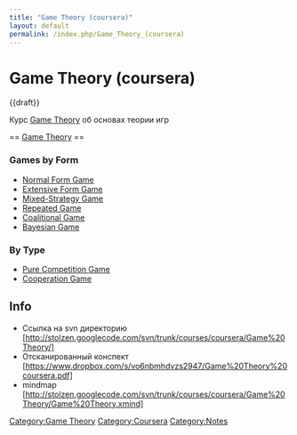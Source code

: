 ```yaml
---
title: "Game Theory (coursera)"
layout: default
permalink: /index.php/Game_Theory_(coursera)
---
```


# Game Theory (coursera)

{{draft}}

Курс [Game Theory](http://www.coursera.org/course/gametheory) об основах теории игр


== [Game Theory](Game_Theory) == 
### Games by Form
- [Normal Form Game](Normal_Form_Game)
- [Extensive Form Game](Extensive_Form_Game)
- [Mixed-Strategy Game](Mixed-Strategy_Game)
- [Repeated Game](Repeated_Game)
- [Coalitional Game](Coalitional_Game)
- [Bayesian Game](Bayesian_Game)

### By Type
- [Pure Competition Game](Pure_Competition_Game)
- [Cooperation Game](Cooperation_Game)


## Info
- Ссылка на svn директорию [http://stolzen.googlecode.com/svn/trunk/courses/coursera/Game%20Theory/]
- Отсканированный конспект [https://www.dropbox.com/s/vo6nbmhdvzs2947/Game%20Theory%20coursera.pdf]
- mindmap [http://stolzen.googlecode.com/svn/trunk/courses/coursera/Game%20Theory/Game%20Theory.xmind]


[Category:Game Theory](Category_Game_Theory)
[Category:Coursera](Category_Coursera)
[Category:Notes](Category_Notes)